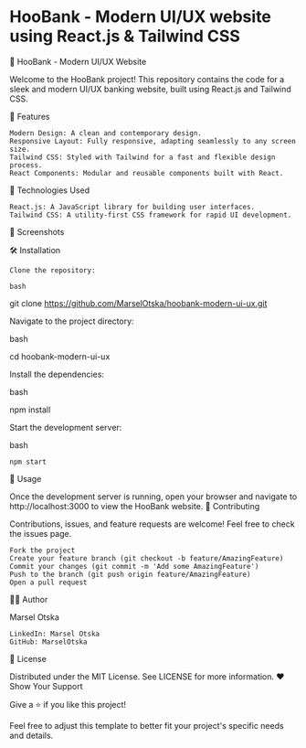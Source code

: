 # HooBank - Modern UI/UX website using React.js & Tailwind CSS

🏦 HooBank - Modern UI/UX Website

Welcome to the HooBank project! This repository contains the code for a sleek and modern UI/UX banking website, built using React.js and Tailwind CSS.

🌟 Features

    Modern Design: A clean and contemporary design.
    Responsive Layout: Fully responsive, adapting seamlessly to any screen size.
    Tailwind CSS: Styled with Tailwind for a fast and flexible design process.
    React Components: Modular and reusable components built with React.

🚀 Technologies Used

    React.js: A JavaScript library for building user interfaces.
    Tailwind CSS: A utility-first CSS framework for rapid UI development.

📸 Screenshots


🛠️ Installation

    Clone the repository:

    bash

git clone https://github.com/MarselOtska/hoobank-modern-ui-ux.git

Navigate to the project directory:

bash

cd hoobank-modern-ui-ux

Install the dependencies:

bash

npm install

Start the development server:

bash

    npm start

📄 Usage

Once the development server is running, open your browser and navigate to http://localhost:3000 to view the HooBank website.
🤝 Contributing

Contributions, issues, and feature requests are welcome! Feel free to check the issues page.

    Fork the project
    Create your feature branch (git checkout -b feature/AmazingFeature)
    Commit your changes (git commit -m 'Add some AmazingFeature')
    Push to the branch (git push origin feature/AmazingFeature)
    Open a pull request

🧑‍💻 Author

Marsel Otska

    LinkedIn: Marsel Otska
    GitHub: MarselOtska

📃 License

Distributed under the MIT License. See LICENSE for more information.
❤️ Show Your Support

Give a ⭐️ if you like this project!

Feel free to adjust this template to better fit your project's specific needs and details.